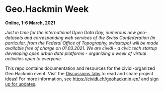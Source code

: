 # Geo.Hackmin Week

**Online, 1-6 March, 2021**

_Just in time for the international Open Data Day, numerous new geo-datasets and corresponding web services of the Swiss Confederation (in particular, from the Federal Office of Topography, swisstopo) will be made available free of charge on 01.03.2021. We are cividi - a civic tech startup developing open urban data platforms - organizing a week of virtual activities open to everyone._

This repo contains documentation and resources for the cividi-organized Geo.Hackmin event. Visit the [Discussions tabs](https://github.com/cividi/geohackmin/discussions) to read and share project ideas! For more information, see https://cividi.ch/geohackmin-en/ and [sign up for updates](https://cividi.typeform.com/to/BKQEDogy).
